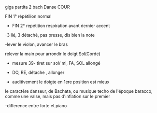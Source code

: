 giga partita 2 bach
Danse COUR

FIN 1° répétilion normal

- FIN 2* repétition respiration avant dernier accent

-3 lié, 3 détaché, pas presse, dis bien la note

-lever le violon, avancer le bras

relever la main pour arrondir le doigt Sol(Corde)

- mesure 39- tiret sur sol/ mi, FA, SOL allongé

- DO, RE, détache , allonger

- auditivement le doigte en 1ere position est mieux

le caractère danseur, de Bachata, ou musique techo de l'époque baracco, comme une valse, mais pas d'inflation sur le premier

-difference entre forte et piano
